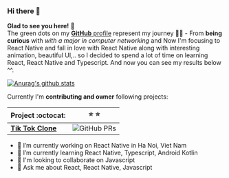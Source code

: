 ### Hi there 👋
**Glad to see you here!** :star_struck: <br> The green dots on my [**GitHub** profile](https://github.com/tunm1228?tab=repositories) represent my journey :running_man: - From **being curious** with *with a major in computer networking* and Now I'm focusing to React Native and fall in love with React Native along with interesting animation, beautiful UI,.. so I decided to spend a lot of time on learning React, React Native and Typescript. And now you can see my results below ^^.

[![Anurag's github stats](https://github-readme-stats.vercel.app/api?username=tunm1228&show_icons=true&theme=tokyonight)](https://github.com/anuraghazra/github-readme-stats)


Currently I'm **contributing and owner** following projects:

|      Project :octocat:   |    :star: :star: |
|-------------|----------|
| [**Tik Tok Clone**](https://github.com/tunm1228/react-native-play-video-flatlist) | ![GitHub PRs](https://img.shields.io/github/stars/tunm1228/react-native-play-video-flatlist?style=flat&logo=github)
<!-- <sup>**[Click here](https://github.com/iamvucms/jobtweets/blob/master/PROJECTS.md)** *to view my other projects.</sup>* -->

- 🔭 I’m currently working on React Native in Ha Noi, Viet Nam
- 🌱 I’m currently learning React Native, Typescript, Android Kotlin
- 👯 I'm looking to collaborate on Javascript
- 💬 Ask me about React, React Native, Javascript
<!-- - 😄 Pronouns: ... -->
<!--
GitHub profile.

Here are some ideas to get you started:

- 🔭 I’m currently working on ...
- 🌱 I’m currently learning ...
- 👯 I’m looking to collaborate on ...
- 🤔 I’m looking for help with ...
- 💬 Ask me about ...
- 📫 How to reach me: ...
- 😄 Pronouns: ...
- ⚡ Fun fact: ...
-->
